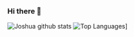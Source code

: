 ### Hi there 👋





![Joshua github stats](https://github-readme-stats.vercel.app/api?username=yoyogold-a11&show_icons=true&theme=radical)
![Top Languages](https://github-readme-stats.vercel.app/api/top-langs/?username=yoyogold-a11&layout=compact)]
